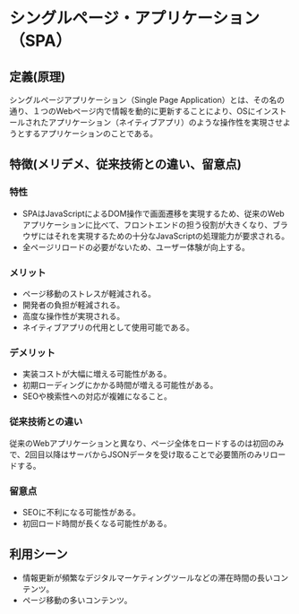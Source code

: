 # シングルページ・アプリケーション（SPA）
## 定義(原理)
シングルページアプリケーション（Single Page Application）とは、その名の通り、１つのWebページ内で情報を動的に更新することにより、OSにインストールされたアプリケーション（ネイティブアプリ）のような操作性を実現させようとするアプリケーションのことである。
## 特徴(メリデメ、従来技術との違い、留意点)
### 特性
* SPAはJavaScriptによるDOM操作で画面遷移を実現するため、従来のWebアプリケーションに比べて、フロントエンドの担う役割が大きくなり、ブラウザにはそれを実現するための十分なJavaScriptの処理能力が要求される。
* 全ページリロードの必要がないため、ユーザー体験が向上する。
### メリット
* ページ移動のストレスが軽減される。
* 開発者の負担が軽減される。
* 高度な操作性が実現される。
* ネイティブアプリの代用として使用可能である。
### デメリット
* 実装コストが大幅に増える可能性がある。
* 初期ローディングにかかる時間が増える可能性がある。
* SEOや検索性への対応が複雑になること。
### 従来技術との違い
従来のWebアプリケーションと異なり、ページ全体をロードするのは初回のみで、2回目以降はサーバからJSONデータを受け取ることで必要箇所のみリロードする。
### 留意点
* SEOに不利になる可能性がある。
* 初回ロード時間が長くなる可能性がある。
## 利用シーン
* 情報更新が頻繁なデジタルマーケティングツールなどの滞在時間の長いコンテンツ。
* ページ移動の多いコンテンツ。
